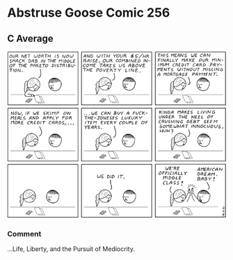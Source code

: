 # Abstruse Goose Comic 256
## C Average

![image](work_hard_and_you_too_can_become_a_second_class_citizen.png)
### Comment
...Life, Liberty, and the Pursuit of Mediocrity.

